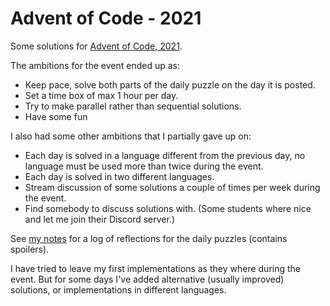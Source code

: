 Advent of Code - 2021
=====================

Some solutions for [Advent of Code, 2021](https://adventofcode.com/2021).

The ambitions for the event ended up as:

 * Keep pace, solve both parts of the daily puzzle on the day it is
   posted.
 * Set a time box of max 1 hour per day.
 * Try to make parallel rather than sequential solutions.
 * Have some fun

I also had some other ambitions that I partially gave up on:

 * Each day is solved in a language different from the previous day,
   no language must be used more than twice during the event.
 * Each day is solved in two different languages.
 * Stream discussion of some solutions a couple of times per week
   during the event.
 * Find somebody to discuss solutions with. (Some students where nice
   and let me join their Discord server.)

See [my notes](./notes.md) for a log of reflections for the daily
puzzles (contains spoilers).

I have tried to leave my first implementations as they where during
the event. But for some days I've added alternative (usually improved)
solutions, or implementations in different languages.
